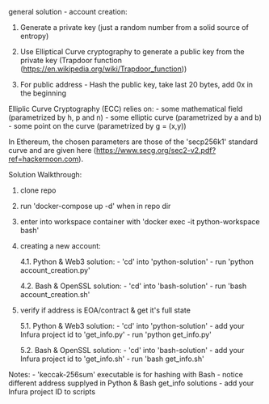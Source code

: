 general solution - account creation:


1. Generate a private key (just a random number from a solid source of entropy)

2. Use Elliptical Curve cryptography to generate a public key from the private key (Trapdoor function (https://en.wikipedia.org/wiki/Trapdoor_function))

3. For public address - Hash the public key, take last 20 bytes, add 0x in the beginning


Elliplic Curve Cryptography (ECC) relies on:
    - some mathematical field (parametrized by h, p and n)
    - some elliptic curve (parametrized by a and b)
    - some point on the curve (parametrized by g = (x,y)) 

In Ethereum, the chosen parameters are those of the 'secp256k1' standard curve and are given here (https://www.secg.org/sec2-v2.pdf?ref=hackernoon.com).


Solution Walkthrough:

1. clone repo

2. run 'docker-compose up -d' when in repo dir

3. enter into workspace container with 'docker exec -it python-workspace bash'

4. creating a new account:

    4.1. Python & Web3 solution:
            - 'cd' into 'python-solution'
            - run 'python account_creation.py' 

    4.2. Bash & OpenSSL solution:
            - 'cd' into 'bash-solution'
            - run 'bash account_creation.sh'

5. verify if address is EOA/contract & get it's full state

    5.1. Python & Web3 solution:
            - 'cd' into 'python-solution'
            - add your Infura project id to 'get_info.py'
            - run 'python get_info.py'

    5.2. Bash & OpenSSL solution:
            - 'cd' into 'bash-solution'
            - add your Infura project id to 'get_info.sh'
            - run 'bash get_info.sh'


Notes:
    - 'keccak-256sum' executable is for hashing with Bash
    - notice different address supplyed in Python & Bash get_info solutions
    - add your Infura project ID to scripts
